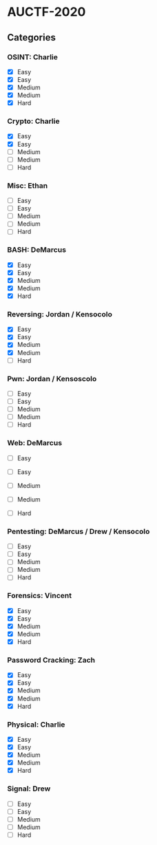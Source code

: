 # AUCTF-2020

## Categories

### OSINT: Charlie

* [X]  Easy
* [X]  Easy
* [X]  Medium
* [X]  Medium
* [X]  Hard

### Crypto: Charlie

* [X]  Easy
* [X]  Easy
* [ ]  Medium
* [ ]  Medium
* [ ]  Hard

### Misc: Ethan

* [ ]  Easy
* [ ]  Easy
* [ ]  Medium
* [ ]  Medium
* [ ]  Hard

### BASH: DeMarcus

* [x]  Easy
* [x]  Easy
* [x]  Medium
* [x]  Medium
* [x]  Hard

### Reversing: Jordan / Kensocolo 

* [x]  Easy
* [x]  Easy
* [x]  Medium
* [x]  Medium
* [ ]  Hard

### Pwn: Jordan / Kensoscolo

* [ ]  Easy
* [ ]  Easy
* [ ]  Medium
* [ ]  Medium
* [ ]  Hard

### Web: DeMarcus

* [ ]  Easy
* [ ]  Easy
* [ ]  Medium
* [ ]  Medium
* [ ]  Hard


### Pentesting: DeMarcus / Drew / Kensocolo

* [ ]  Easy
* [ ]  Easy
* [ ]  Medium
* [ ]  Medium
* [ ]  Hard

### Forensics: Vincent

* [x]  Easy
* [x]  Easy
* [x]  Medium
* [x]  Medium
* [x]  Hard

### Password Cracking: Zach

* [x]  Easy
* [x]  Easy
* [x]  Medium
* [x]  Medium
* [x]  Hard

### Physical: Charlie

* [x]  Easy
* [x]  Easy
* [x]  Medium
* [x]  Medium
* [x]  Hard

### Signal: Drew

* [ ]  Easy
* [ ]  Easy
* [ ]  Medium
* [ ]  Medium
* [ ]  Hard

